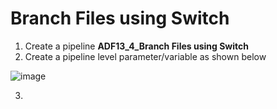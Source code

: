 # Branch Files using Switch
1. Create a pipeline **ADF13_4_Branch Files using Switch**
2. Create a pipeline level parameter/variable as shown below

![image](https://github.com/user-attachments/assets/09b0bc72-4f9c-45db-8c8d-cd6e9442b4bf)

3. 
